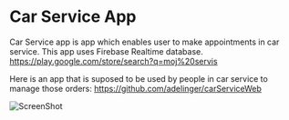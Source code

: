 # Car Service App

Car Service app is app which enables user to make appointments in car service. This app uses Firebase Realtime database. 
https://play.google.com/store/search?q=moj%20servis

Here is an app that is suposed to be used by people in car service to manage those orders:
https://github.com/adelinger/carServiceWeb

![ScreenShot](https://lh3.googleusercontent.com/cXRAjh9g7V5VzV161-d05DgptqxVP0BGmRJjnkuH_62xNtVpvXeX6dGFkoCUPjpaFYw=w1609-h813-rw)

